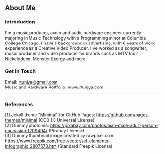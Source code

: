 ## About Me

### Introduction

I'm a music producer, audio and audio hardware engineer currently majoring in Music Technology with a Programming minor at Columbia College Chicago. I have a background in advertising, with 6 years of work experience as a Creative Video Producer. I've worked as a songwriter, music producer and video producer for brands such as MTV India, Nickelodeon, Monster Energy and more.


### Get in Touch

Email: rtunjya@gmail.com
<br>Music and Hardware Portfolio: www.rtunjya.com
___


### References

[1] Jekyll theme "Minimal" for GitHub Pages: https://github.com/pages-themes/minimal (CC0 1.0 Universal License)
<br>[2] Dummy photo via: https://pixabay.com/photos/man-male-adult-person-caucasian-1209494/ (Pixabay License)
<br>[3] Dummy thumbnail image created by rawpixel.com: https://www.freepik.com/free-vector/set-elements-infographic_2807573.htm (Standard Freepik License)
